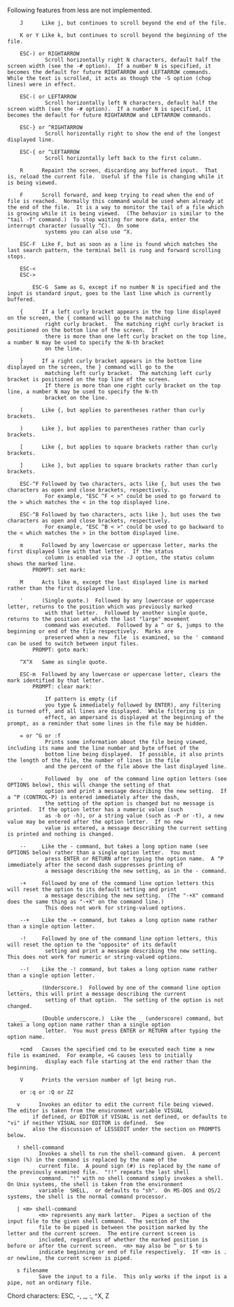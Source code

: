 Following features from less are not implemented.

        J      Like j, but continues to scroll beyond the end of the file.

        K or Y Like k, but continues to scroll beyond the beginning of the file.

        ESC-) or RIGHTARROW
                Scroll horizontally right N characters, default half the screen width (see the -# option).  If a number N is specified, it becomes the default for future RIGHTARROW and LEFTARROW commands.  While the text is scrolled, it acts as though the -S option (chop lines) were in effect.

        ESC-( or LEFTARROW
                Scroll horizontally left N characters, default half the screen width (see the -# option).  If a number N is specified, it becomes the default for future RIGHTARROW and LEFTARROW commands.

        ESC-} or ^RIGHTARROW
                Scroll horizontally right to show the end of the longest displayed line.

        ESC-{ or ^LEFTARROW
                Scroll horizontally left back to the first column.

        R      Repaint the screen, discarding any buffered input.  That is, reload the current file.  Useful if the file is changing while it is being viewed.

        F      Scroll forward, and keep trying to read when the end of file is reached.  Normally this command would be used when already at the end of the file.  It is a way to monitor the tail of a file which is growing while it is being viewed.  (The behavior is similar to the "tail -f" command.)  To stop waiting for more data, enter the interrupt character (usually ^C).  On some
                systems you can also use ^X.

        ESC-F  Like F, but as soon as a line is found which matches the last search pattern, the terminal bell is rung and forward scrolling stops.

        ESC-<
        ESC->

            ESC-G  Same as G, except if no number N is specified and the input is standard input, goes to the last line which is currently buffered.

        {      If a left curly bracket appears in the top line displayed on the screen, the { command will go to the matching
                right curly bracket.  The matching right curly bracket is positioned on the bottom line of the screen.  If
                there is more than one left curly bracket on the top line, a number N may be used to specify the N-th bracket
                on the line.

        }      If a right curly bracket appears in the bottom line displayed on the screen, the } command will go to the
                matching left curly bracket.  The matching left curly bracket is positioned on the top line of the screen.
                If there is more than one right curly bracket on the top line, a number N may be used to specify the N-th
                bracket on the line.

        (      Like {, but applies to parentheses rather than curly brackets.

        )      Like }, but applies to parentheses rather than curly brackets.

        [      Like {, but applies to square brackets rather than curly brackets.

        ]      Like }, but applies to square brackets rather than curly brackets.

        ESC-^F Followed by two characters, acts like {, but uses the two characters as open and close brackets, respectively.
                For example, "ESC ^F < >" could be used to go forward to the > which matches the < in the top displayed line.

        ESC-^B Followed by two characters, acts like }, but uses the two characters as open and close brackets, respectively.
                For example, "ESC ^B < >" could be used to go backward to the < which matches the > in the bottom displayed line.

        m      Followed by any lowercase or uppercase letter, marks the first displayed line with that letter.  If the status
                column is enabled via the -J option, the status column shows the marked line.
            PROMPT: set mark:

        M      Acts like m, except the last displayed line is marked rather than the first displayed line.

        '      (Single quote.)  Followed by any lowercase or uppercase letter, returns to the position which was previously marked
                with that letter.  Followed by another single quote, returns to the position at which the last "large" movement
                command was executed.  Followed by a ^ or $, jumps to the beginning or end of the file respectively.  Marks are
                preserved when a new  file  is examined, so the ' command can be used to switch between input files.
            PROMPT: goto mark:

        ^X^X   Same as single quote.

        ESC-m  Followed by any lowercase or uppercase letter, clears the mark identified by that letter.
            PROMPT: clear mark:

                If pattern is empty (if
                you type & immediately followed by ENTER), any filtering is turned off, and all lines are displayed.  While filtering is in
                effect, an ampersand is displayed at the beginning of the prompt, as a reminder that some lines in the file may be hidden.

        = or ^G or :f
                Prints some information about the file being viewed, including its name and the line number and byte offset of the
                bottom line being displayed.  If possible, it also prints the length of the file, the number of lines in the file
                and the percent of the file above the last displayed line.

        -       Followed  by  one  of the command line option letters (see OPTIONS below), this will change the setting of that
                option and print a message describing the new setting.  If a ^P (CONTROL-P) is entered immediately after the dash,
                the setting of the option is changed but no message is printed.  If the option letter has a numeric value (such
                as -b or -h), or a string value (such as -P or -t), a new value may be entered after the option letter.  If no new
                value is entered, a message describing the current setting is printed and nothing is changed.

        --     Like the - command, but takes a long option name (see OPTIONS below) rather than a single option letter.  You must
                press ENTER or RETURN after typing the option name.  A ^P immediately after the second dash suppresses printing of
                a message describing the new setting, as in the - command.

        -+     Followed by one of the command line option letters this will reset the option to its default setting and print
                a message describing the new setting.  (The "-+X" command does the same thing as "-+X" on the command line.)
                This does not work for string-valued options.

        --+    Like the -+ command, but takes a long option name rather than a single option letter.

        -!     Followed by one of the command line option letters, this will reset the option to the "opposite" of its default
                setting and print a message describing the new setting.  This does not work for numeric or string-valued options.

        --!    Like the -! command, but takes a long option name rather than a single option letter.

        _      (Underscore.)  Followed by one of the command line option letters, this will print a message describing the current
                setting of that option.  The setting of the option is not changed.

        __     (Double underscore.)  Like the _ (underscore) command, but takes a long option name rather than a single option
                letter.  You must press ENTER or RETURN after typing the option name.

        +cmd   Causes the specified cmd to be executed each time a new file is examined.  For example, +G causes less to initially
                display each file starting at the end rather than the beginning.

        V      Prints the version number of lgt being run.

        or :q or :Q or ZZ

       v      Invokes an editor to edit the current file being viewed.  The editor is taken from the environment variable VISUAL
            if defined, or EDITOR if VISUAL is not defined, or defaults to "vi" if neither VISUAL nor EDITOR is defined.  See
            also the discussion of LESSEDIT under the section on PROMPTS below.

       ! shell-command
              Invokes a shell to run the shell-command given.  A percent sign (%) in the command is replaced by the name of the
              current file.  A pound sign (#) is replaced by the name of the previously examined file.  "!!" repeats the last shell
              command.  "!" with no shell command simply invokes a shell.  On Unix systems, the shell is taken from the environment
              variable  SHELL,  or defaults to "sh".  On MS-DOS and OS/2 systems, the shell is the normal command processor.

       | <m> shell-command
              <m> represents any mark letter.  Pipes a section of the input file to the given shell command.  The section of the
              file to be piped is between the position marked by the letter and the current screen.  The entire current screen is
              included, regardless of whether the marked position is before or after the current screen.  <m> may also be ^ or $ to
              indicate beginning or end of file respectively.  If <m> is . or newline, the current screen is piped.

       s filename
              Save the input to a file.  This only works if the input is a pipe, not an ordinary file.

Chord characters:
    ESC, -, _, :, ^X, Z
